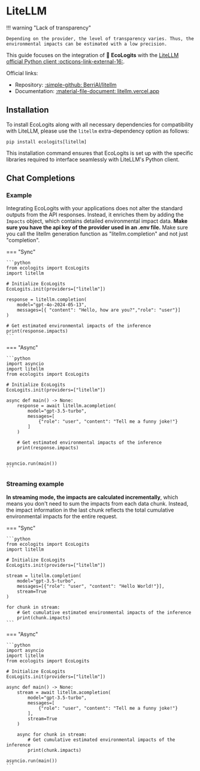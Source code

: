 # LiteLLM

!!! warning "Lack of transparency"

    Depending on the provider, the level of transparency varies. Thus, the environmental impacts can be estimated with a low precision.

This guide focuses on the integration of :seedling: **EcoLogits** with the [LiteLLM official Python client :octicons-link-external-16:](https://github.com/BerriAI/litellm).

Official links:

* Repository: [:simple-github: BerriAI/litellm](https://github.com/BerriAI/litellm)
* Documentation: [:material-file-document: litellm.vercel.app](https://docs.litellm.ai/docs/)


## Installation

To install EcoLogits along with all necessary dependencies for compatibility with LiteLLM, please use the `litellm` extra-dependency option as follows:

```shell
pip install ecologits[litellm]
```

This installation command ensures that EcoLogits is set up with the specific libraries required to interface seamlessly with LiteLLM's Python client.


## Chat Completions

### Example

Integrating EcoLogits with your applications does not alter the standard outputs from the API responses. Instead, it enriches them by adding the `Impacts` object, which contains detailed environmental impact data. **Make sure you have the api key of the provider used in an .env file.** Make sure you call the litellm generation function as "litellm.completion" and not just "completion".

=== "Sync"

    ```python
    from ecologits import EcoLogits
    import litellm
    
    # Initialize EcoLogits
    EcoLogits.init(providers=["litellm"])
    
    response = litellm.completion(
        model="gpt-4o-2024-05-13",
        messages=[{ "content": "Hello, how are you?","role": "user"}]
    )
    
    # Get estimated environmental impacts of the inference
    print(response.impacts)
    ```

=== "Async"

    ```python
    import asyncio
    import litellm
    from ecologits import EcoLogits
    
    # Initialize EcoLogits
    EcoLogits.init(providers=["litellm"])
    
    async def main() -> None:
        response = await litellm.acompletion(
            model="gpt-3.5-turbo",
            messages=[
                {"role": "user", "content": "Tell me a funny joke!"}
            ]
        )
        
        # Get estimated environmental impacts of the inference
        print(response.impacts)
    
    
    asyncio.run(main())
    ```

### Streaming example

**In streaming mode, the impacts are calculated incrementally**, which means you don't need to sum the impacts from each data chunk. Instead, the impact information in the last chunk reflects the total cumulative environmental impacts for the entire request.

=== "Sync" 

    ```python
    from ecologits import EcoLogits
    import litellm
    
    # Initialize EcoLogits
    EcoLogits.init(providers=["litellm"])
    
    stream = litellm.completion(
        model="gpt-3.5-turbo",
        messages=[{"role": "user", "content": "Hello World!"}],
        stream=True
    )
    
    for chunk in stream:
        # Get cumulative estimated environmental impacts of the inference
        print(chunk.impacts)
    ```

=== "Async"

    ```python
    import asyncio
    import litellm
    from ecologits import EcoLogits
    
    # Initialize EcoLogits
    EcoLogits.init(providers=["litellm"])
    
    async def main() -> None:
        stream = await litellm.acompletion(
            model="gpt-3.5-turbo",
            messages=[
                {"role": "user", "content": "Tell me a funny joke!"}
            ], 
            stream=True
        )
        
        async for chunk in stream:
            # Get cumulative estimated environmental impacts of the inference
            print(chunk.impacts)
    
    asyncio.run(main())
    ```
